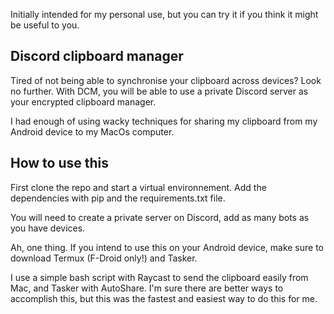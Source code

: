 Initially intended for my personal use, but you can try it if you think it might be useful to you.

## Discord clipboard manager

Tired of not being able to synchronise your clipboard across devices? Look no further. With DCM, you will be able to use a private Discord server as your encrypted clipboard manager.

I had enough of using wacky techniques for sharing my clipboard from my Android device to my MacOs computer.

## How to use this

First clone the repo and start a virtual environnement. Add the dependencies with pip and the requirements.txt file.

You will need to create a private server on Discord, add as many bots as you have devices.

Ah, one thing. If you intend to use this on your Android device, make sure to download Termux (F-Droid only!) and Tasker.

I use a simple bash script with Raycast to send the clipboard easily from Mac, and Tasker with AutoShare. I'm sure there are better ways to accomplish this, but this was the fastest and easiest way to do this for me.
